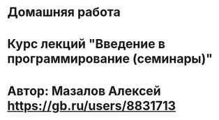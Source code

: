 # Домашняя работа
# Курс лекций "Введение в программирование (семинары)"
# Автор: Мазалов Алексей https://gb.ru/users/8831713
